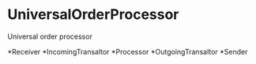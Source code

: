 # UniversalOrderProcessor
Universal order processor

*Receiver
*IncomingTransaltor
*Processor
*OutgoingTransaltor
*Sender
